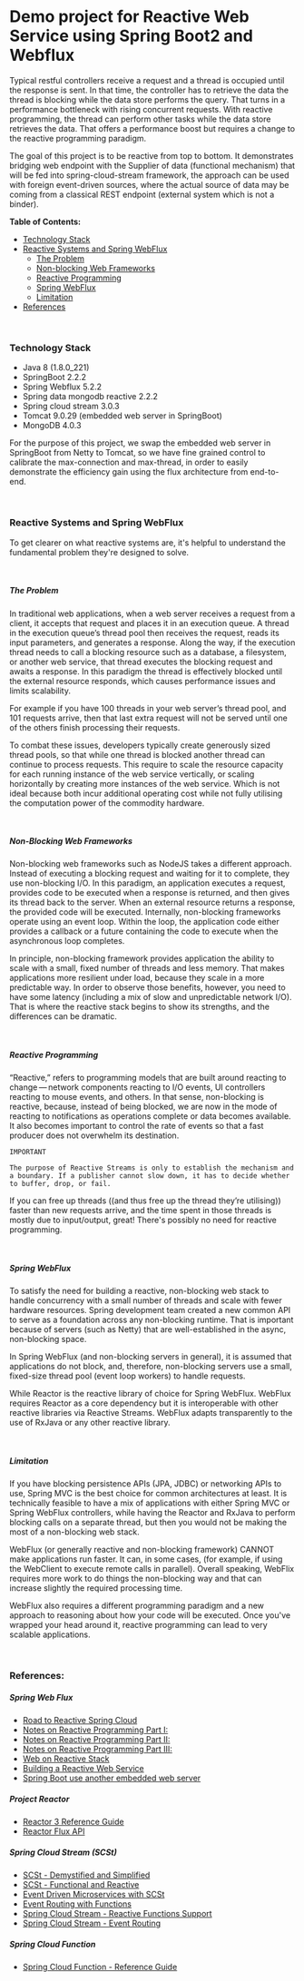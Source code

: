 # Demo project for Reactive Web Service using Spring Boot2 and Webflux

Typical restful controllers receive a request and a thread is occupied until
the response is sent. In that time, the controller has to retrieve the data
the thread is blocking while the data store performs the query. That turns
in a performance bottleneck with rising concurrent requests. With reactive
programming, the thread can perform other tasks while the data store
retrieves the data. That offers a performance boost but requires a change
to the reactive programming paradigm.

The goal of this project is to be reactive from top to bottom. It demonstrates 
bridging web endpoint with the Supplier of data (functional mechanism) that 
will be fed into spring-cloud-stream framework, the approach can be used with 
foreign event-driven sources, where the actual source of data may be coming 
from a classical REST endpoint (external system which is not a binder).

<b>Table of Contents:</b>
- [Technology Stack](#technology_stack)
- [Reactive Systems and Spring WebFlux](#reactive_system_webflux)
    - [The Problem](#what_is_the_problem)
    - [Non-blocking Web Frameworks](#what_is_the_solution)
    - [Reactive Programming](#why_reactive_non_blocking_matters)
    - [Spring WebFlux](#what_is_spring_webflux)
    - [Limitation](#what_is_webflux_limitation)
- [References](#references)    
<br/>

### <a name="technology_stack"></a>Technology Stack
- Java 8 (1.8.0_221)
- SpringBoot 2.2.2
- Spring Webflux 5.2.2
- Spring data mongodb reactive 2.2.2
- Spring cloud stream 3.0.3
- Tomcat 9.0.29 (embedded web server in SpringBoot)
- MongoDB 4.0.3

For the purpose of this project, we swap the embedded web server in
SpringBoot from Netty to Tomcat, so we have fine grained control to
calibrate the max-connection and max-thread, in order to easily
demonstrate the efficiency gain using the flux architecture from
end-to-end.

<br/>

### <a name="reactive_system_webflux"></a>Reactive Systems and Spring WebFlux
To get clearer on what reactive systems are, it's helpful to understand
the fundamental problem they're designed to solve.

<br/>

##### <a name="what_is_the_problem"></a>The Problem

In traditional web applications, when a web server receives a request
from a client, it accepts that request and places it in an execution
queue. A thread in the execution queue’s thread pool then receives the
request, reads its input parameters, and generates a response. Along the
way, if the execution thread needs to call a blocking resource such as
a database, a filesystem, or another web service, that thread executes
the blocking request and awaits a response. In this paradigm the thread
is effectively blocked until the external resource responds, which
causes performance issues and limits scalability.

For example if you have 100 threads in your web server’s thread pool, 
and 101 requests arrive, then that last extra request will not be 
served until one of the others finish processing their requests. 

To combat these issues, developers typically create generously sized 
thread pools, so that while one thread is blocked another thread can 
continue to process requests. This require to scale the resource 
capacity for each running instance of the web service vertically, or 
scaling horizontally by creating more instances of the web service. 
Which is not ideal because both incur additional operating cost while 
not fully utilising the computation power of the commodity hardware.

<br/>

##### <a name="what_is_the_solution"></a>Non-Blocking Web Frameworks

Non-blocking web frameworks such as NodeJS takes a different approach.
Instead of executing a blocking request and waiting for it to complete,
they use non-blocking I/O. In this paradigm, an application executes a
request, provides code to be executed when a response is returned, and
then gives its thread back to the server. When an external resource
returns a response, the provided code will be executed. Internally,
non-blocking frameworks operate using an event loop. Within the loop,
the application code either provides a callback or a future containing
the code to execute when the asynchronous loop completes.

In principle, non-blocking framework provides application the ability 
to scale with a small, fixed number of threads and less memory. That 
makes applications more resilient under load, because they scale in a 
more predictable way. In order to observe those benefits, however, you 
need to have some latency (including a mix of slow and unpredictable
network I/O). That is where the reactive stack begins to show its
strengths, and the differences can be dramatic.

<br/>

##### <a name="why_reactive_non_blocking_matters"></a>Reactive Programming

“Reactive,” refers to programming models that are built around reacting
to change — network components reacting to I/O events, UI controllers
reacting to mouse events, and others. In that sense, non-blocking is
reactive, because, instead of being blocked, we are now in the mode of
reacting to notifications as operations complete or data becomes
available. It also becomes important to control the rate of events so
that a fast producer does not overwhelm its destination.

`IMPORTANT`
```
The purpose of Reactive Streams is only to establish the mechanism and
a boundary. If a publisher cannot slow down, it has to decide whether
to buffer, drop, or fail.
```

If you can free up threads ((and thus free up the thread they’re 
utilising)) faster than new requests arrive, and the time spent in 
those threads is mostly due to input/output, great! There's possibly 
no need for reactive programming.

<br/>

##### <a name="what_is_spring_webflux"></a>Spring WebFlux

To satisfy the need for building a reactive, non-blocking web stack to
handle concurrency with a small number of threads and scale with fewer
hardware resources. Spring development team created a new common API to
serve as a foundation across any non-blocking runtime. That is important
because of servers (such as Netty) that are well-established in the
async, non-blocking space.

In Spring WebFlux (and non-blocking servers in general), it is assumed
that applications do not block, and, therefore, non-blocking servers
use a small, fixed-size thread pool (event loop workers) to handle
requests.

While Reactor is the reactive library of choice for Spring WebFlux. WebFlux
requires Reactor as a core dependency but it is interoperable with other
reactive libraries via Reactive Streams. WebFlux adapts transparently
to the use of RxJava or any other reactive library.

<br/>

##### <a name="what_is_webflux_limitation"></a>Limitation

If you have blocking persistence APIs (JPA, JDBC) or networking APIs to
use, Spring MVC is the best choice for common architectures at least.
It is technically feasible to have a mix of applications with either
Spring MVC or Spring WebFlux controllers, while having the Reactor and
RxJava to perform blocking calls on a separate thread, but then you
would not be making the most of a non-blocking web stack.

WebFlux (or generally reactive and non-blocking framework) CANNOT make
applications run faster. It can, in some cases, (for example, if using
the WebClient to execute remote calls in parallel). Overall speaking,
WebFlix requires more work to do things the non-blocking way and that
can increase slightly the required processing time.

WebFlux also requires a different programming paradigm and a new approach
to reasoning about how your code will be executed. Once you've wrapped
your head around it, reactive programming can lead to very scalable
applications.

<br/>

### <a name="references"></a>References:
##### Spring Web Flux
- [Road to Reactive Spring Cloud](https://spring.io/blog/2018/06/20/the-road-to-reactive-spring-cloud)
- [Notes on Reactive Programming Part I:](https://spring.io/blog/2016/06/07/notes-on-reactive-programming-part-i-the-reactive-landscape)
- [Notes on Reactive Programming Part II:](https://spring.io/blog/2016/06/13/notes-on-reactive-programming-part-ii-writing-some-code)
- [Notes on Reactive Programming Part III:](https://spring.io/blog/2016/07/20/notes-on-reactive-programming-part-iii-a-simple-http-server-application)
- [Web on Reactive Stack](https://docs.spring.io/spring/docs/current/spring-framework-reference/web-reactive.html)
- [Building a Reactive Web Service](https://spring.io/guides/gs/reactive-rest-service/)
- [Spring Boot use another embedded web server](https://docs.spring.io/spring-boot/docs/current/reference/html/howto-embedded-web-servers.html)

##### Project Reactor
- [Reactor 3 Reference Guide](http://projectreactor.io/docs/core/release/reference/)
- [Reactor Flux API](https://projectreactor.io/docs/core/release/api/reactor/core/publisher/Flux.html)

##### Spring Cloud Stream (SCSt)
- [SCSt - Demystified and Simplified](https://spring.io/blog/2019/10/14/spring-cloud-stream-demystified-and-simplified)
- [SCSt - Functional and Reactive](https://spring.io/blog/2019/10/17/spring-cloud-stream-functional-and-reactive)
- [Event Driven Microservices with SCSt](https://spring.io/blog/2019/10/15/simple-event-driven-microservices-with-spring-cloud-stream)
- [Event Routing with Functions](https://spring.io/blog/2019/10/31/spring-cloud-stream-event-routing)
- [Spring Cloud Stream - Reactive Functions Support](https://cloud.spring.io/spring-cloud-static/spring-cloud-stream/current/reference/html/spring-cloud-stream.html#_reactive_functions_support)
- [Spring Cloud Stream - Event Routing](https://cloud.spring.io/spring-cloud-static/spring-cloud-stream/current/reference/html/spring-cloud-stream.html#_event_routing)

##### Spring Cloud Function
- [Spring Cloud Function - Reference Guide](https://cloud.spring.io/spring-cloud-function/reference/html/spring-cloud-function.html#_introduction)